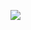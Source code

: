 ![](https://github-profile-summary-cards.vercel.app/api/cards/profile-details?username=vvbv&theme=github_dark)
